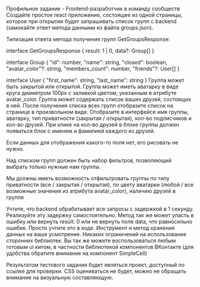 Профильное задание - Frontend-разработчик в команду сообществ
Создайте простое react приложение, состоящее из одной страницы, которое при открытии будет запрашивать список групп с backend (замокайте ответ метода данными из файла groups.json).

Типизация ответа метода получения групп GetGroupsResponse:

interface GetGroupsResponse {
  result: 1 | 0,
  data?: Group[]
}

interface Group {
  "id": number,
  "name": string,
  "closed": boolean,
  "avatar_color"?: string,
  "members_count": number,
  "friends"?: User[]
}

interface User {
  "first_name": string,
  "last_name": string
}
Группа может быть закрытой или открытой.
Группа может иметь аватарку в виде круга диаметром 100px с заливкой цветом, указанным в атрибуте avatar_color.
Группа может содержать список ваших друзей, состоящих в ней.
После получения списка всех групп отобразите список на странице в произвольном виде. Отобразите в интерфейсе имя группы, аватарку, тип приватности (закрытая / открытая), кол-во подписчиков и кол-во друзей. При клике на кол-во друзей в блоке группы должен появиться блок с именем и фамилией каждого из друзей.

Если данных для отображения какого-то поля нет, его рисовать не нужно.

Над списком групп должен быть набор фильтров, позволяющий выбрать только нужные нам группы.

Мы должны иметь возможность отфильтровать группы по типу приватности (все / закрытая / открытая), по цвету аватарки (любой / все возможные значения из атрибута avatar_color), наличию друзей в группе

Учтите, что backend обрабатывает все запросы с задержкой в 1 секунду. Реализуйте эту задержку самостоятельно.
Метод так же может упасть в ошибку или вернуть result: 0 или не вернуть поле data, что равносильно ошибке. Просто учтите это в коде.
Инструмент и метод хранения данных на ваше усмотрение. Никаких ограничений на использование сторонних библиотек. Вы так же можете воспользоваться любым готовым ui китом, в частности библиотекой компонентов ВКонтакте (для удобства обратите внимание на компонент SimpleCell)

Результатом тестового задания будет являться проект, доступный по ссылке для проверки. CSS оцениваться не будет, можно не обращать внимание на визуальную составляющую.
